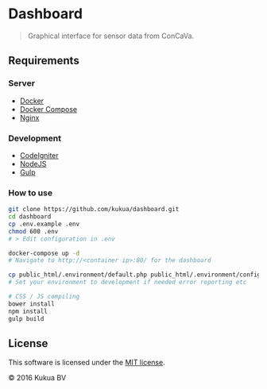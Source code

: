 # Dashboard

> Graphical interface for sensor data from ConCaVa.

## Requirements

### Server

* [Docker](http://docs.docker.com/linux/started/)
* [Docker Compose](https://docs.docker.com/compose/install/)
* [Nginx](http://nginx.org/)

### Development

* [CodeIgniter](http://www.codeigniter.com/user_guide/)
* [NodeJS](https://nodejs.org/en/docs/)
* [Gulp](https://github.com/gulpjs/gulp/blob/master/docs/getting-started.md)

### How to use

```bash
git clone https://github.com/kukua/dashboard.git
cd dashboard
cp .env.example .env
chmod 600 .env
# > Edit configuration in .env

docker-compose up -d
# Navigate to http://<container ip>:80/ for the dashboard

cp public_html/.environment/default.php public_html/.environment/config.php
# Set your environment to development if needed error reporting etc

# CSS / JS compiling
bower install
npm install
gulp build
```

## License

This software is licensed under the [MIT license](https://github.com/kukua/dashboard/blob/master/LICENSE).

© 2016 Kukua BV

